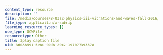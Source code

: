 ```yaml
---
content_type: resource
description: ''
file: /media/courses/8-03sc-physics-iii-vibrations-and-waves-fall-2016/36d885915e8c99d829c2197077393578_QxemLb8-5AA.srt
file_type: application/x-subrip
learning_resource_types: []
ocw_type: OCWFile
resourcetype: Other
title: 3play caption file
uid: 36d88591-5e8c-99d8-29c2-197077393578
---
```

